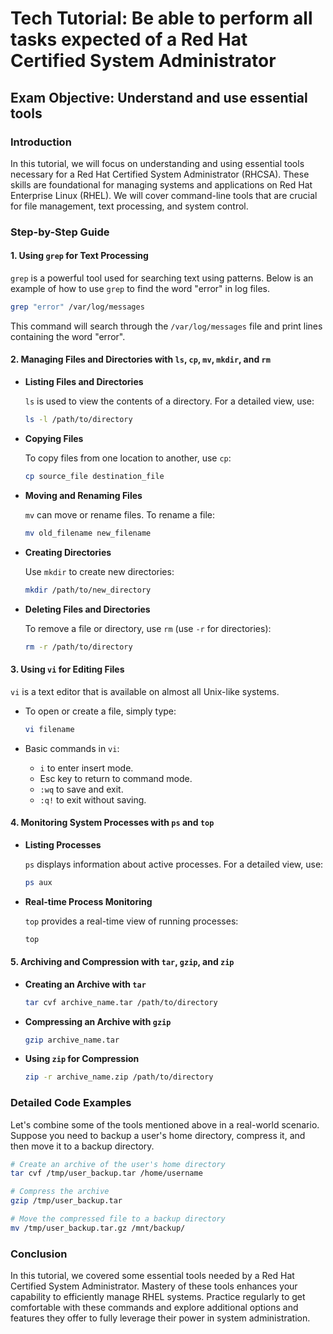 # Tech Tutorial: Be able to perform all tasks expected of a Red Hat Certified System Administrator

## Exam Objective: Understand and use essential tools

### Introduction

In this tutorial, we will focus on understanding and using essential tools necessary for a Red Hat Certified System Administrator (RHCSA). These skills are foundational for managing systems and applications on Red Hat Enterprise Linux (RHEL). We will cover command-line tools that are crucial for file management, text processing, and system control.

### Step-by-Step Guide

#### 1. **Using `grep` for Text Processing**

`grep` is a powerful tool used for searching text using patterns. Below is an example of how to use `grep` to find the word "error" in log files.

```bash
grep "error" /var/log/messages
```

This command will search through the `/var/log/messages` file and print lines containing the word "error".

#### 2. **Managing Files and Directories with `ls`, `cp`, `mv`, `mkdir`, and `rm`**

- **Listing Files and Directories**

  `ls` is used to view the contents of a directory. For a detailed view, use:

  ```bash
  ls -l /path/to/directory
  ```

- **Copying Files**

  To copy files from one location to another, use `cp`:

  ```bash
  cp source_file destination_file
  ```

- **Moving and Renaming Files**

  `mv` can move or rename files. To rename a file:

  ```bash
  mv old_filename new_filename
  ```

- **Creating Directories**

  Use `mkdir` to create new directories:

  ```bash
  mkdir /path/to/new_directory
  ```

- **Deleting Files and Directories**

  To remove a file or directory, use `rm` (use `-r` for directories):

  ```bash
  rm -r /path/to/directory
  ```

#### 3. **Using `vi` for Editing Files**

`vi` is a text editor that is available on almost all Unix-like systems.

- To open or create a file, simply type:

  ```bash
  vi filename
  ```

- Basic commands in `vi`:
  - `i` to enter insert mode.
  - Esc key to return to command mode.
  - `:wq` to save and exit.
  - `:q!` to exit without saving.

#### 4. **Monitoring System Processes with `ps` and `top`**

- **Listing Processes**

  `ps` displays information about active processes. For a detailed view, use:

  ```bash
  ps aux
  ```

- **Real-time Process Monitoring**

  `top` provides a real-time view of running processes:

  ```bash
  top
  ```

#### 5. **Archiving and Compression with `tar`, `gzip`, and `zip`**

- **Creating an Archive with `tar`**

  ```bash
  tar cvf archive_name.tar /path/to/directory
  ```

- **Compressing an Archive with `gzip`**

  ```bash
  gzip archive_name.tar
  ```

- **Using `zip` for Compression**

  ```bash
  zip -r archive_name.zip /path/to/directory
  ```

### Detailed Code Examples

Let's combine some of the tools mentioned above in a real-world scenario. Suppose you need to backup a user's home directory, compress it, and then move it to a backup directory.

```bash
# Create an archive of the user's home directory
tar cvf /tmp/user_backup.tar /home/username

# Compress the archive
gzip /tmp/user_backup.tar

# Move the compressed file to a backup directory
mv /tmp/user_backup.tar.gz /mnt/backup/
```

### Conclusion

In this tutorial, we covered some essential tools needed by a Red Hat Certified System Administrator. Mastery of these tools enhances your capability to efficiently manage RHEL systems. Practice regularly to get comfortable with these commands and explore additional options and features they offer to fully leverage their power in system administration.